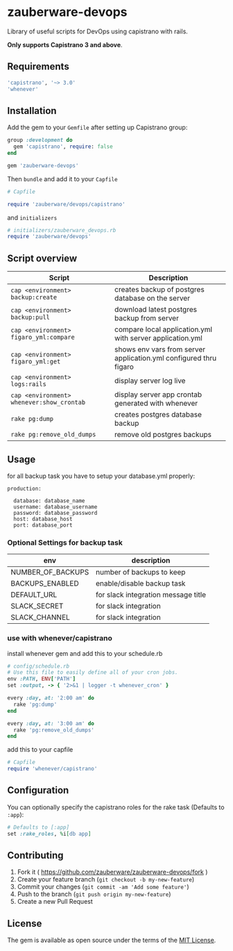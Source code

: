 # zauberware-devops

Library of useful scripts for DevOps using capistrano with rails.

**Only supports Capistrano 3 and above**.

## Requirements

```ruby
'capistrano', '~> 3.0'
'whenever'
```

## Installation

Add the gem to your `Gemfile` after setting up Capistrano
group:

```ruby
group :development do
  gem 'capistrano', require: false
end

gem 'zauberware-devops'
```

Then `bundle` and add it to your `Capfile`

```ruby
# Capfile

require 'zauberware/devops/capistrano'
```

and `initializers`

```ruby
# initializers/zauberware_devops.rb
require 'zauberware/devops'
```

## Script overview

| Script                                    | Description                                                       |
| ----------------------------------------- | ----------------------------------------------------------------- |
| `cap <environment> backup:create`         | creates backup of postgres database on the server                 |
| `cap <environment> backup:pull`           | download latest postgres backup from server                       |
| `cap <environment> figaro_yml:compare`    | compare local application.yml with server application.yml         |
| `cap <environment> figaro_yml:get`        | shows env vars from server application.yml configured thru figaro |
| `cap <environment> logs:rails`            | display server log live                                           |
| `cap <environment> whenever:show_crontab` | display server app crontab generated with whenever                |
| `rake pg:dump`                            | creates postgres database backup                                  |
| `rake pg:remove_old_dumps`                | remove old postgres backups                                       |

## Usage

for all backup task you have to setup your database.yml properly:

```
production:

  database: database_name
  username: database_username
  password: database_password
  host: database_host
  port: database_port
```

### Optional Settings for backup task

| env               | description                         |
| ----------------- | ----------------------------------- |
| NUMBER_OF_BACKUPS | number of backups to keep           |
| BACKUPS_ENABLED   | enable/disable backup task          |
| DEFAULT_URL       | for slack integration message title |
| SLACK_SECRET      | for slack integration               |
| SLACK_CHANNEL     | for slack integration               |

### use with whenever/capistrano

install whenever gem and add this to your schedule.rb

```ruby
# config/schedule.rb
# Use this file to easily define all of your cron jobs.
env :PATH, ENV['PATH']
set :output, -> { '2>&1 | logger -t whenever_cron' }

every :day, at: '2:00 am' do
  rake 'pg:dump'
end

every :day, at: '3:00 am' do
  rake 'pg:remove_old_dumps'
end
```

add this to your capfile

```ruby
# Capfile
require 'whenever/capistrano'
```

## Configuration

You can optionally specify the capistrano roles for the rake task (Defaults to `:app`):

```ruby
# Defaults to [:app]
set :rake_roles, %i[db app]
```

## Contributing

1. Fork it ( https://github.com/zauberware/zauberware-devops/fork )
2. Create your feature branch (`git checkout -b my-new-feature`)
3. Commit your changes (`git commit -am 'Add some feature'`)
4. Push to the branch (`git push origin my-new-feature`)
5. Create a new Pull Request

## License

The gem is available as open source under the terms of the [MIT License](http://opensource.org/licenses/MIT).

